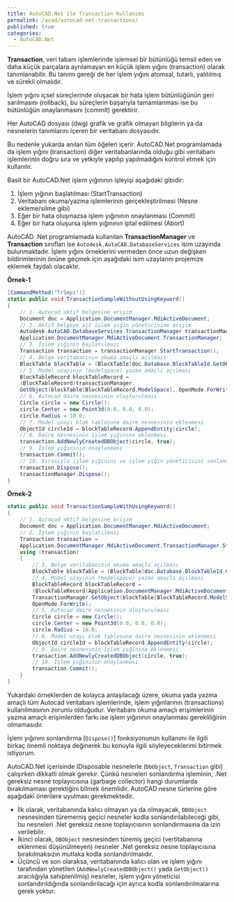 ```yaml
---
title: AutoCAD.Net ile Transaction Kullanımı
permalink: /acad/autocad-net-transactions/
published: true
categories:
  - AutoCAD.Net
---
```


**Transaction**, veri tabanı işlemlerinde işlemsel bir bütünlüğü temsil eden ve daha küçük parçalara ayrılamayan en küçük işlem yığını (transaction) olarak tanımlanabilir. Bu tanımı gereği de her işlem yığını atomsal, tutarlı, yalıtılmış ve sürekli olmalıdır. 

İşlem yığını içsel süreçlerinde oluşacak bir hata işlem bütünlüğünün geri sarılmasını (rollback), bu süreçlerin başarıyla tamamlanması ise bu bütünlüğün onaylanmasını (commit) gerektirir.

Her AutoCAD dosyası (dwg) grafik ve grafik olmayan bilgilerin ya da nesnelerin tanımlarını içeren bir veritabanı dosyasıdır. 

Bu nedenle yukarda anılan tüm öğeleri içerir. AutoCAD.Net programlamada da işlem yığını (transaction) diğer veritabanlarında olduğu gibi veritabanı işlemlerinin doğru sıra ve yetkiyle yapılıp yapılmadığını kontrol etmek için kullanılır.

Basit bir AutoCAD.Net işlem yığınının işleyişi aşağıdaki gibidir:

1. İşlem yığının başlatılması (StartTransaction)
2. Veritabanı okuma/yazma işlemlerinin gerçekleştirilmesi (Nesne ekleme/silme gibi)
3. Eğer bir hata oluşmazsa işlem yığınının onaylanması (Commit)
4. Eğer bir hata oluşursa işlem yığınının iptal edilmesi (Abort)

AutoCAD .Net programlamada kullanılan **TransactionManager** ve **Transaction** sınıfları ise `Autodesk.AutoCAD.DatabaseServices` isim uzayında bulunmaktadır. İşlem yığını örneklerini vermeden önce uzun değişken bildirimlerinin önüne geçmek için aşağıdaki isim uzaylarını projemize eklemek faydalı olacaktır.

**Örnek-1**

```csharp
[CommandMethod("TrSmp1")]
static public void TransactionSampleWithoutUsingKeyword()
{
    // 1. Autocad aktif belgesine erişim  
    Document doc = Application.DocumentManager.MdiActiveDocument;
    // 2. Aktif belgeye ait işlem yığın yöneticisine erişim  
    Autodesk.AutoCAD.DatabaseServices.TransactionManager transactionManager =
    Application.DocumentManager.MdiActiveDocument.TransactionManager;
    // 3. İşlem yığının başlatılması  
    Transaction transaction = transactionManager.StartTransaction();
    // 4. Belge veritabanının okuma amaçlı açılması  
    BlockTable blockTable = (BlockTable)doc.Database.BlockTableId.GetObject(OpenMode.ForRead);
    // 5. Model uzayının (modelspace) yazma amaçlı açılması  
    BlockTableRecord blockTableRecord =
    (BlockTableRecord)transactionManager.
    GetObject(blockTable[BlockTableRecord.ModelSpace], OpenMode.ForWrite);
    // 6. Autocad daire nesnesinin oluşturulması  
    Circle circle = new Circle();
    circle.Center = new Point3d(0.0, 0.0, 0.0);
    circle.Radius = 10.0;
    // 7. Model uzayı blok tablosuna daire nesnesinin eklenmesi  
    ObjectId circleId = blockTableRecord.AppendEntity(circle);
    // 8. Daire nesnesinin işlem yığınına eklenmesi  
    transaction.AddNewlyCreatedDBObject(circle, true);
    // 9. İşlem yığınının onaylanması  
    transaction.Commit();
    // 10. Sırasıyla işlem yığınını ve işlem yığın yöneticisini sonlandırılması  
    transaction.Dispose();
    transactionManager.Dispose();
}
```

**Örnek-2**

```csharp
static public void TransactionSampleWithUsingKeyword()
{
    // 1. Autocad aktif belgesine erişim  
    Document doc = Application.DocumentManager.MdiActiveDocument;
    // 2. İşlem yığının başlatılması  
    Transaction transaction =
    Application.DocumentManager.MdiActiveDocument.TransactionManager.StartTransaction();
    using (transaction)
    {
        // 3. Belge veritabanının okuma amaçlı açılması  
        BlockTable blockTable = (BlockTable)doc.Database.BlockTableId.GetObject(OpenMode.ForRead);
        // 4. Model uzayının (modelspace) yazma amaçlı açılması  
        BlockTableRecord blockTableRecord =
        (BlockTableRecord)Application.DocumentManager.MdiActiveDocument.
        TransactionManager.GetObject(blockTable[BlockTableRecord.ModelSpace],
        OpenMode.ForWrite);
        // 5. Autocad daire nesnesinin oluşturulması  
        Circle circle = new Circle();
        circle.Center = new Point3d(0.0, 0.0, 0.0);
        circle.Radius = 10.0;
        // 8. Model uzayı blok tablosuna daire nesnesinin eklenmesi  
        ObjectId circleId = blockTableRecord.AppendEntity(circle);
        // 9. Daire nesnesinin işlem yığınına eklenmesi  
        transaction.AddNewlyCreatedDBObject(circle, true);
        // 10. İşlem yığınının onaylanması  
        transaction.Commit();
    }
}
```

Yukardaki örneklerden de kolayca anlaşılacağı üzere, okuma yada yazma amaçlı tüm Autocad veritabanı işlemlerinde, işlem yığınlarının (transactions) kullanılmasının zorunlu olduğudur. Veritabanı okuma amaçlı erişimlerinin yazma amaçlı erişimlerden farkı ise işlem yığınının onaylanması gerekliliğinin olmamasıdır.

İşlem yığınını sonlandırma [`Dispose()`] fonksiyonunun kullanımı ile ilgili birkaç önemli noktaya değinerek bu konuyla ilgili söyleyeceklerimi bitirmek istiyorum. 

AutoCAD.Net içerisinde IDisposable nesnelerle (`DbObject`, `Transaction` gibi) çalışırken dikkatli olmak gerekir. Çünkü nesneleri sonlandırma işleminin, .Net gereksiz nesne toplayıcısına (garbage collector) hangi durumlarda bırakılmaması gerektiğini bilmek önemlidir. AutoCAD nesne türlerine göre aşağıdaki önerilere uyulması gerekmektedir.

- İlk olarak, veritabanında kalıcı olmayan ya da olmayacak, `DBObject` nesnesinden türememiş geçici nesneler kodla sonlandırılabileceği gibi, bu nesneleri .Net gereksiz nesne toplayıcısının sonlandırmasına da izin verilebilir.
- İkinci olarak, `DBObject` nesnesinden türemiş geçici (vertitabanına eklenmesi düşünülmeyen) nesneler .Net gereksiz nesne toplayıcısına bırakılmaksızın mutlaka kodla sonlandırılmalıdır.
- Üçüncü ve son olaraksa, veritabanında kalıcı olan ve işlem yığını tarafından yönetilen (`AddNewlyCreatedDBObject()` yada `GetObject()` aracılığıyla sahiplenilmiş) nesneler, işlem yığını yöneticisi sonlandırıldığında sonlandırılacağı için ayrıca kodla sonlandırılmalarına gerek yoktur.

